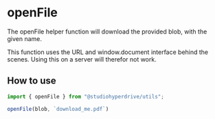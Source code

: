 # openFile

The openFile helper function will download the provided blob, with the given name.

This function uses the URL and window.document interface behind the scenes.
Using this on a server will therefor not work.

## How to use

```typescript
import { openFile } from "@studiohyperdrive/utils";

openFile(blob, `download_me.pdf`)
```

